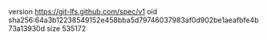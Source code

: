 version https://git-lfs.github.com/spec/v1
oid sha256:64a3b12238549152e458bba5d79746037983af0d902be1aeafbfe4b73a13930d
size 535172
